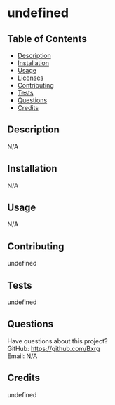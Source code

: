 # undefined
  
  ## Table of Contents
  * [Description](#description)
  * [Installation](#installation)
  * [Usage](#usage)
  * [Licenses](#licenses)
  * [Contributing](#contributing)
  * [Tests](#tests)
  * [Questions](#questions)
  * [Credits](#credits)
  ## Description
  N/A
  ## Installation
  N/A
  ## Usage
  N/A
  
  ## Contributing
  undefined
  ## Tests
  undefined
  ## Questions
  Have questions about this project?  
  GitHub: https://github.com/Bxrg  
  Email: N/A
  ## Credits
  undefined
